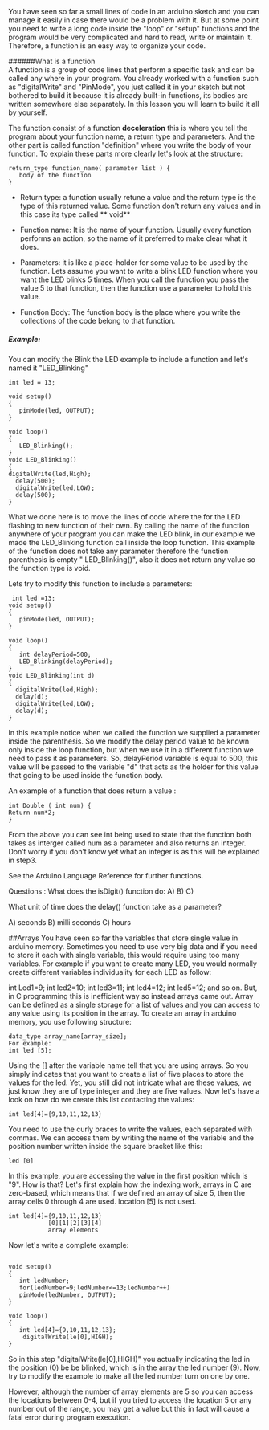 You have seen so far a small lines of code in an arduino sketch and you can manage it easily in case there would be a problem with it. But at some point you need to write a long code inside the "loop" or "setup" functions and the program would be very complicated and hard to read, write or maintain it. Therefore, a function is an easy way to organize your code. 

######What is a function  
A function is a group of code lines that perform a specific task and can be called any where in your program. You already worked with a function such as "digitalWrite" and "PinMode", you just called it in your sketch but not bothered to build it because it is already built-in functions, its bodies are written somewhere else separately. In this lesson you will learn to build it all by yourself. 

The function consist of a function **deceleration** this is where you tell the program about your function name, a return type and parameters. 
And the other part is called function "definition" where you write the body of your function.
To explain these parts more clearly let's look at the structure:

```
return_type function_name( parameter list ) {
   body of the function
}
```
* Return type: a function usually retune a value and the return type is the type of this returned value. Some function don't return any values and in this case its type called ** void**  
* Function name: It is the name of your function. Usually every function performs an action, so the name of it preferred to make clear what it does. 
* Parameters: it is like a place-holder for some value to be used by the function. Lets assume you want to write a blink LED function where you want the LED blinks 5 times. When you call the function you pass the value 5 to that function, then the function use a parameter to hold this value.

* Function Body: The function body is the place where you write the collections of the code belong to that function.
##### Example: 
You can modify the Blink the LED example to include a function and let's named it "LED_Blinking"

```
int led = 13;

void setup()
{
   pinMode(led, OUTPUT);
}

void loop()
{
   LED_Blinking();
}
void LED_Blinking()
{
digitalWrite(led,High);
  delay(500);
  digitalWrite(led,LOW);
  delay(500);
}
```
What we done here is to move the lines of code where the for the LED flashing to new function of their own. By calling the name of the function anywhere of your program you can make the LED blink, in our example we made the LED_Blinking function call inside the loop function. This example of the function does not take any parameter therefore the function parenthesis is empty " LED_Blinking()", also it does not return any value so the function type is void. 

Lets try to modify this function to include a parameters: 

```
 int led =13;
void setup()
{
   pinMode(led, OUTPUT);
}

void loop()
{
   int delayPeriod=500;
   LED_Blinking(delayPeriod);
}
void LED_Blinking(int d)
{
  digitalWrite(led,High);
  delay(d);
  digitalWrite(led,LOW);
  delay(d);
}
```
In this example notice when we called the function we supplied a parameter inside the parenthesis. So we modify the delay period value to be known only inside the loop function, but when we use it in a different function we need to pass it as parameters. So, delayPeriod variable is equal to 500, this value will be passed to the variable "d" that acts as the holder for this value that going to be used inside the function body.

An example of a function that does return a value :

```
int Double ( int num) {
Return num*2;
} 
```
From the above you can see int being used to state that the function both takes as interger called num as a parameter and also returns an integer. Don’t worry if you don’t know yet what an integer is as this will be explained in step3. 

See the Arduino Language Reference for further functions.

Questions :
What does the isDigit() function do:
A)
B)
C)

What unit of time does the delay() function take as a parameter?

A) seconds 
B) milli seconds
C) hours 




##Arrays
You have seen so far the variables that store single value in arduino memory. Sometimes you need to use very big data and if you need to store it each with single variable, this would require using too many variables. For example if you want to create many LED, you would normally create different variables individuality for each LED as follow:

int Led1=9;
int led2=10;
int led3=11;
int led4=12; 
int led5=12;
and so on.
But, in C programming this is inefficient way so instead arrays came out. Array can be defined as a single storage for a list of values and you can access to any value using its position in the array.
To create an array in arduino memory, you use following structure:

```
data_type array_name[array_size];
For example:
int led [5];
```
Using the [] after the variable name tell that you are using arrays. So you simply indicates that you want to create a list of five places to store the values for the led. Yet, you still did not intricate what are these values, we just know they are of type integer and they are five values. 
Now let's have a look on how do we create this list contacting the values:

```
int led[4]={9,10,11,12,13}
```
You need to use the curly braces to write the values, each separated with commas. We can access them by writing the name of the variable and the position number written inside the square bracket like this:

```
led [0]
``` 
In this example, you are accessing the value in the first position which is "9". How is that? 
Let's first explain how the indexing work, arrays in C are zero-based, which means that if we defined an array of size 5, then the array cells 0 through 4 are used. location [5] is not used.

```
int led[4]={9,10,11,12,13}
           [0][1][2][3][4]
           array elements
```

Now let's write a complete example:

```

void setup()
{
   int ledNumber;
   for(ledNumber=9;ledNumber<=13;ledNumber++)
   pinMode(ledNumber, OUTPUT);
}

void loop()
{
   int led[4]={9,10,11,12,13};
    digitalWrite(le[0],HIGH);
}
```

So in this step "digitalWrite(le[0],HIGH)" you actually indicating the led in the position (0) be be blinked, which is in the array the led number (9). Now, try to modify the example to make all the led number turn on one by one.

However, although the number of array elements are 5 so you can access the locations between 0-4, but if you tried to access the location 5 or any number out of the range, you may get a value but this in fact will cause a fatal error during program execution. 

